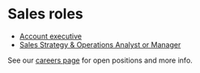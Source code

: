 # Sales roles

- [Account executive](./account_executive.md)
- [Sales Strategy & Operations Analyst or Manager](../../ops/roles/gtm_sales_operations.md)

See our [careers page](../../../company/careers.md) for open positions and more info.
